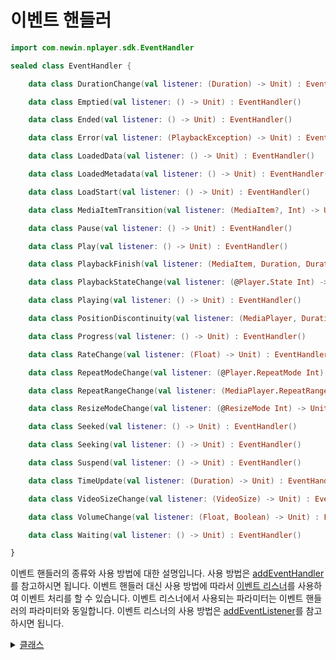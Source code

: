 # 이벤트 핸들러

```kotlin
import com.newin.nplayer.sdk.EventHandler
```

```kotlin
sealed class EventHandler {

    data class DurationChange(val listener: (Duration) -> Unit) : EventHandler()

    data class Emptied(val listener: () -> Unit) : EventHandler()

    data class Ended(val listener: () -> Unit) : EventHandler()

    data class Error(val listener: (PlaybackException) -> Unit) : EventHandler()

    data class LoadedData(val listener: () -> Unit) : EventHandler()

    data class LoadedMetadata(val listener: () -> Unit) : EventHandler()

    data class LoadStart(val listener: () -> Unit) : EventHandler()

    data class MediaItemTransition(val listener: (MediaItem?, Int) -> Unit) : EventHandler()

    data class Pause(val listener: () -> Unit) : EventHandler()

    data class Play(val listener: () -> Unit) : EventHandler()

    data class PlaybackFinish(val listener: (MediaItem, Duration, Duration?) -> Unit) : EventHandler()

    data class PlaybackStateChange(val listener: (@Player.State Int) -> Unit) : EventHandler()

    data class Playing(val listener: () -> Unit) : EventHandler()

    data class PositionDiscontinuity(val listener: (MediaPlayer, Duration, Duration) -> Unit) : EventHandler()

    data class Progress(val listener: () -> Unit) : EventHandler()

    data class RateChange(val listener: (Float) -> Unit) : EventHandler()

    data class RepeatModeChange(val listener: (@Player.RepeatMode Int) -> Unit) : EventHandler()

    data class RepeatRangeChange(val listener: (MediaPlayer.RepeatRange?) -> Unit) : EventHandler()

    data class ResizeModeChange(val listener: (@ResizeMode Int) -> Unit) : EventHandler()

    data class Seeked(val listener: () -> Unit) : EventHandler()

    data class Seeking(val listener: () -> Unit) : EventHandler()

    data class Suspend(val listener: () -> Unit) : EventHandler()

    data class TimeUpdate(val listener: (Duration) -> Unit) : EventHandler()

    data class VideoSizeChange(val listener: (VideoSize) -> Unit) : EventHandler()

    data class VolumeChange(val listener: (Float, Boolean) -> Unit) : EventHandler()

    data class Waiting(val listener: () -> Unit) : EventHandler()

}

```

이벤트 핸들러의 종류와 사용 방법에 대한 설명입니다.
사용 방법은 [addEventHandler](../../interface/media-player/details.md#addeventhandler)를 참고하시면 됩니다.
이벤트 핸들러 대신 사용 방법에 따라서 [이벤트 리스너](../../interface/event-listeners/home.md)를 사용하여 이벤트 처리를 할 수 있습니다. 이벤트 리스너에서 사용되는 파라미터는 이벤트 핸들러의 파라미터와 동일합니다. 이벤트 리스너의 사용 방법은 [addEventListener](../../interface/media-player/details.md#addeventlistener)를 참고하시면 됩니다.

<details>
<summary>
    <a href="./details.md#클래스">클래스</a>
</summary>

- [data class DurationChange(val listener: (Duration) -> Unit) : EventHandler()](./details.md#durationchange)

- [data class Emptied(val listener: () -> Unit) : EventHandler()](./details.md#emptied)

- [data class Ended(val listener: () -> Unit) : EventHandler()](./details.md#ended)

- [data class Error(val listener: (PlaybackException) -> Unit) : EventHandler()](./details.md#error)

- [data class LoadedData(val listener: () -> Unit) : EventHandler()](./details.md#loadeddata)

- [data class LoadedMetadata(val listener: () -> Unit) : EventHandler()](./details.md#loadedmetadata)

- [data class LoadStart(val listener: () -> Unit) : EventHandler()](./details.md#loadstart)

- [data class MediaItemTransition(val listener: (MediaItem?, @Player.MediaItemTransitionReason Int) -> Unit) : EventHandler()](./details.md#mediaitemtransition)

- [data class Pause(val listener: () -> Unit) : EventHandler()](./details.md#pause)

- [data class Play(val listener: () -> Unit) : EventHandler()](./details.md#play)

- [data class PlaybackFinish(val listener: (MediaItem, Duration, Duration?) -> Unit) : EventHandler()](./details.md#playbackfinish)

- [data class PlaybackStateChange(val listener: (@Player.State Int) -> Unit) : EventHandler()](./details.md#playbackstatechange)

- [data class Playing(val listener: () -> Unit) : EventHandler()](./details.md#playing)

- [data class PositionDiscontinuity(val listener: (MediaPlayer, Duration, Duration) -> Unit) : EventHandler()](./details.md#positiondiscontinuity)

- [data class Progress(val listener: () -> Unit) : EventHandler()](./details.md#progress)

- [data class RateChange(val listener: (Float) -> Unit) : EventHandler()](./details.md#ratechange)

- [data class RepeatModeChange(val listener: (@Player.RepeatMode Int) -> Unit) : EventHandler()](./details.md#repeatmodechange)

- [data class RepeatRangeChange(val listener: (MediaPlayer.RepeatRange?) -> Unit) : EventHandler()](./details.md#repeatrangechange)

- [data class ResizeModeChange(val listener: (@ResizeMode Int) -> Unit) : EventHandler()](./details.md#resizemodechange)

- [data class Seeked(val listener: () -> Unit) : EventHandler()](./details.md#seeked)

- [data class Seeking(val listener: () -> Unit) : EventHandler()](./details.md#seeking)

- [data class Suspend(val listener: () -> Unit) : EventHandler()](./details.md#suspend)

- [data class TimeUpdate(val listener: (Duration) -> Unit) : EventHandler()](./details.md#timeupdate)

- [data class VideoSizeChange(val listener: (VideoSize) -> Unit) : EventHandler()](./details.md#videosizechange)

- [data class VolumeChange(val listener: (Float, Boolean) -> Unit) : EventHandler()](./details.md#volumechange)

- [data class Waiting(val listener: () -> Unit) : EventHandler()](./details.md#waiting)

</details>
<br>
